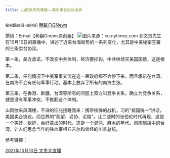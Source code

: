 ```yaml
---
title: 山雨欲来风满楼——美中卖台协议出炉
---
```

`秘密翻译组-原创组` [轉載自GNews](https://gnews.org/zh-hans/1587532/)

撰稿：Ermat【㊙️翻Gnews原创组】
![](https://assets.gnews.org/wp-content/uploads/2021/10/merlin_178926243_dce400c2-f273-46a3-af72-85650ef85742-master1050.jpg)图片来源：cn.nytimes.com
郭文贵先生在10月10日的直播中，讲述了近来台海局势的一系列变化，尤其是中美秘密签署的三条卖台协议。

第一条，美方承诺，不改变中共体制，经济要挂钩，中共继续买美国国债，这是根本。

第二条，任何情况下中美军事交流在这一届政府都不会停下来，而且承诺在台湾、在南海不会有任何军事行动。基本上放弃了所有的南海主张。

第三条，在香港、新疆、台湾等所有的问题上双方叫竞争关系，确立为竞争关系，就是没有军事冲突，不推翻这个体制。

山雨欲来风满楼，不详的征兆接踵而来：携带核弹的战机，习的”祖国统一“讲话，美国卖台协议。而世界的”观望、妥协、沦陷“，让二战时的张伯伦时代再现，这是一个美奸、欧奸、台奸辈出的时代，这是一个混沌、麻木的年代。风雨飘摇中的台湾，让人们思念当年的铁血宰相丘吉尔和曾经的川普总统。

参考链接：

[2021年10月10日 文贵大直播](https://gtv.org/video/id=6162dd0f304e992109b2bc89)
